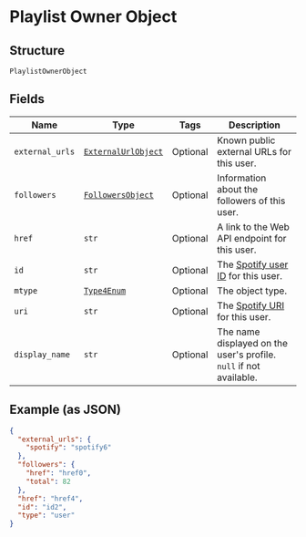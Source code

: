 
# Playlist Owner Object

## Structure

`PlaylistOwnerObject`

## Fields

| Name | Type | Tags | Description |
|  --- | --- | --- | --- |
| `external_urls` | [`ExternalUrlObject`](../../doc/models/external-url-object.md) | Optional | Known public external URLs for this user. |
| `followers` | [`FollowersObject`](../../doc/models/followers-object.md) | Optional | Information about the followers of this user. |
| `href` | `str` | Optional | A link to the Web API endpoint for this user. |
| `id` | `str` | Optional | The [Spotify user ID](/documentation/web-api/concepts/spotify-uris-ids) for this user. |
| `mtype` | [`Type4Enum`](../../doc/models/type-4-enum.md) | Optional | The object type. |
| `uri` | `str` | Optional | The [Spotify URI](/documentation/web-api/concepts/spotify-uris-ids) for this user. |
| `display_name` | `str` | Optional | The name displayed on the user's profile. `null` if not available. |

## Example (as JSON)

```json
{
  "external_urls": {
    "spotify": "spotify6"
  },
  "followers": {
    "href": "href0",
    "total": 82
  },
  "href": "href4",
  "id": "id2",
  "type": "user"
}
```


